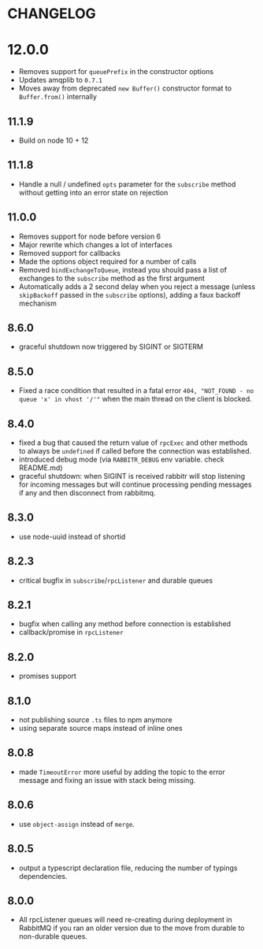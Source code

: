 # CHANGELOG

# 12.0.0
- Removes support for `queuePrefix` in the constructor options
- Updates amqplib to `0.7.1`
- Moves away from deprecated `new Buffer()` constructor format to `Buffer.from()` internally

## 11.1.9
- Build on node 10 + 12

## 11.1.8
- Handle a null / undefined `opts` parameter for the `subscribe` method without getting into an error state on rejection

## 11.0.0
- Removes support for node before version 6
- Major rewrite which changes a lot of interfaces
- Removed support for callbacks
- Made the options object required for a number of calls
- Removed `bindExchangeToQueue`, instead you should pass a list of exchanges to the `subscribe` method as the first argument
- Automatically adds a 2 second delay when you reject a message (unless `skipBackoff` passed in the `subscribe` options), adding a faux backoff mechanism

## 8.6.0
- graceful shutdown now triggered by SIGINT or SIGTERM

## 8.5.0
- Fixed a race condition that resulted in a fatal error `404, "NOT_FOUND - no queue 'x' in vhost '/'"` when the main thread on the client is blocked.

## 8.4.0
- fixed a bug that caused the return value of `rpcExec` and other methods to always be `undefined` if called before the connection was established.
- introduced debug mode (via `RABBITR_DEBUG` env variable. check README.md)
- graceful shutdown: when SIGINT is received rabbitr will stop listening for incoming
messages but will continue processing pending messages if any and then disconnect from rabbitmq.

## 8.3.0
- use node-uuid instead of shortid

## 8.2.3
- critical bugfix in `subscribe`/`rpcListener` and durable queues

## 8.2.1
- bugfix when calling any method before connection is established
- callback/promise in `rpcListener`

## 8.2.0
- promises support

## 8.1.0
- not publishing source `.ts` files to npm anymore
- using separate source maps instead of inline ones

## 8.0.8
- made `TimeoutError` more useful by adding the topic to the error message and fixing an issue with stack being missing.

## 8.0.6
- use `object-assign` instead of `merge`.

## 8.0.5
- output a typescript declaration file, reducing the number of typings dependencies.

## 8.0.0
 * All rpcListener queues will need re-creating during deployment in RabbitMQ
  if you ran an older version due to the move from durable to non-durable queues.
